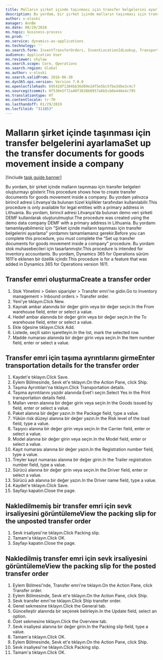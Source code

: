 ```yaml
---
title: Malların şirket içinde taşınması için transfer belgelerini ayarlama
description: Bu yordam, bir şirket içinde malların taşınması için transfer belgeleri oluşturmayı gösterir.
author: v-oloski
manager: AnnBe
ms.date: 08/29/2018
ms.topic: business-process
ms.prod: ''
ms.service: dynamics-ax-applications
ms.technology: ''
ms.search.form: InventTransferOrders, InventLocationIdLookup, TransportationDocument, HcmWorkerLookUp, SrsReportViewerForm, InventTransferParmShip
audience: Application User
ms.reviewer: shylaw
ms.search.scope: Core, Operations
ms.search.region: Global
ms.author: v-oloski
ms.search.validFrom: 2016-06-30
ms.dyn365.ops.version: Version 7.0.0
ms.openlocfilehash: 69542df1384bb36d89e2df5e5bc5fbe3dbe3c4cf
ms.sourcegitcommit: 0f530e5f72a40f383868957a6b5cb0e446e4c795
ms.translationtype: HT
ms.contentlocale: tr-TR
ms.lasthandoff: 01/29/2019
ms.locfileid: "311853"
---
```

# <a name="set-up-the-transfer-documents-for-goods-movement-inside-a-company"></a><span data-ttu-id="969f0-103">Malların şirket içinde taşınması için transfer belgelerini ayarlama</span><span class="sxs-lookup"><span data-stu-id="969f0-103">Set up the transfer documents for goods movement inside a company</span></span>

[!include [task guide banner](../../includes/task-guide-banner.md)]

<span data-ttu-id="969f0-104">Bu yordam, bir şirket içinde malların taşınması için transfer belgeleri oluşturmayı gösterir.</span><span class="sxs-lookup"><span data-stu-id="969f0-104">This procedure shows how to create transfer documents for goods movement inside a company.</span></span> <span data-ttu-id="969f0-105">Bu yordam yalnızca birincil adresi Litvanya'da bulunan tüzel kişilikler tarafından kullanılabilir.</span><span class="sxs-lookup"><span data-stu-id="969f0-105">This procedure is only available for legal entities with a primary address in Lithuania.</span></span> <span data-ttu-id="969f0-106">Bu yordam, birincil adresi Litvanya'da bulunan demo veri şirketi DEMF kullanılarak oluşturulmuştur.</span><span class="sxs-lookup"><span data-stu-id="969f0-106">The procedure was created using the demo data company DEMF with a primary address in Lithuania.</span></span> <span data-ttu-id="969f0-107">Bu yordamı tamamlayabilmeniz için "Şirket içinde malların taşınması için transfer belgelerini ayarlama" yordamını tamamlamanız gerekir.</span><span class="sxs-lookup"><span data-stu-id="969f0-107">Before you can complete this procedure, you must complete the “Set up transfer documents for goods movement inside a company” procedure.</span></span> <span data-ttu-id="969f0-108">Bu yordam stok muhasebecileri için tasarlanmıştır.</span><span class="sxs-lookup"><span data-stu-id="969f0-108">This procedure is intended for inventory accountants.</span></span> <span data-ttu-id="969f0-109">Bu yordam, Dynamics 365 for Operations sürüm 1611'e eklenen bir özellik içindir.</span><span class="sxs-lookup"><span data-stu-id="969f0-109">This procedure is for a feature that was added in Dynamics 365 for Operations version 1611.</span></span>


## <a name="create-a-transfer-order"></a><span data-ttu-id="969f0-110">Transfer emri oluşturma</span><span class="sxs-lookup"><span data-stu-id="969f0-110">Create a transfer order</span></span>
1. <span data-ttu-id="969f0-111">Stok Yönetimi > Gelen siparişler > Transfer emri'ne gidin.</span><span class="sxs-lookup"><span data-stu-id="969f0-111">Go to Inventory management > Inbound orders > Transfer order.</span></span>
2. <span data-ttu-id="969f0-112">Yeni'ye tıklayın.</span><span class="sxs-lookup"><span data-stu-id="969f0-112">Click New.</span></span>
3. <span data-ttu-id="969f0-113">Kaynak ambar alanında bir değer girin veya bir değer seçin.</span><span class="sxs-lookup"><span data-stu-id="969f0-113">In the From warehouse field, enter or select a value.</span></span>
4. <span data-ttu-id="969f0-114">Hedef ambar alanında bir değer girin veya bir değer seçin.</span><span class="sxs-lookup"><span data-stu-id="969f0-114">In the To warehouse field, enter or select a value.</span></span>
5. <span data-ttu-id="969f0-115">Ekle öğesine tıklayın.</span><span class="sxs-lookup"><span data-stu-id="969f0-115">Click Add.</span></span>
6. <span data-ttu-id="969f0-116">Listede, seçili satırı işaretleyin.</span><span class="sxs-lookup"><span data-stu-id="969f0-116">In the list, mark the selected row.</span></span>
7. <span data-ttu-id="969f0-117">Madde numarası alanında bir değer girin veya seçin.</span><span class="sxs-lookup"><span data-stu-id="969f0-117">In the Item number field, enter or select a value.</span></span>

## <a name="enter-transportation-details-for-the-transfer-order"></a><span data-ttu-id="969f0-118">Transfer emri için taşıma ayrıntılarını girme</span><span class="sxs-lookup"><span data-stu-id="969f0-118">Enter transportation details for the transfer order</span></span>
1. <span data-ttu-id="969f0-119">Kaydet'e tıklayın.</span><span class="sxs-lookup"><span data-stu-id="969f0-119">Click Save.</span></span>
2. <span data-ttu-id="969f0-120">Eylem Bölmesinde, Sevk et'e tıklayın.</span><span class="sxs-lookup"><span data-stu-id="969f0-120">On the Action Pane, click Ship.</span></span>
3. <span data-ttu-id="969f0-121">Taşıma Ayrıntıları'na tıklayın.</span><span class="sxs-lookup"><span data-stu-id="969f0-121">Click Transportation details.</span></span>
4. <span data-ttu-id="969f0-122">Taşıma ayrıntılarını yazdır alanında Evet'i seçin.</span><span class="sxs-lookup"><span data-stu-id="969f0-122">Select Yes in the Print transportation details field.</span></span>
5. <span data-ttu-id="969f0-123">Malları veren alanına bir değer girin veya seçin.</span><span class="sxs-lookup"><span data-stu-id="969f0-123">In the Goods issued by field, enter or select a value.</span></span>
6. <span data-ttu-id="969f0-124">Paket alanına bir değer yazın.</span><span class="sxs-lookup"><span data-stu-id="969f0-124">In the Package field, type a value.</span></span>
7. <span data-ttu-id="969f0-125">Yükün risk düzeyi alanına bir değer yazın.</span><span class="sxs-lookup"><span data-stu-id="969f0-125">In the Risk level of the load field, type a value.</span></span>
8. <span data-ttu-id="969f0-126">Taşıyıcı alanına bir değer girin veya seçin.</span><span class="sxs-lookup"><span data-stu-id="969f0-126">In the Carrier field, enter or select a value.</span></span>
9. <span data-ttu-id="969f0-127">Model alanına bir değer girin veya seçin.</span><span class="sxs-lookup"><span data-stu-id="969f0-127">In the Model field, enter or select a value.</span></span>
10. <span data-ttu-id="969f0-128">Kayıt numarası alanına bir değer yazın.</span><span class="sxs-lookup"><span data-stu-id="969f0-128">In the Registration number field, type a value.</span></span>
11. <span data-ttu-id="969f0-129">Treyler kayıt numarası alanına bir değer girin.</span><span class="sxs-lookup"><span data-stu-id="969f0-129">In the Trailer registration number field, type a value.</span></span>
12. <span data-ttu-id="969f0-130">Sürücü alanına bir değer girin veya seçin.</span><span class="sxs-lookup"><span data-stu-id="969f0-130">In the Driver field, enter or select a value.</span></span>
13. <span data-ttu-id="969f0-131">Sürücü adı alanına bir değer yazın.</span><span class="sxs-lookup"><span data-stu-id="969f0-131">In the Driver name field, type a value.</span></span>
14. <span data-ttu-id="969f0-132">Kaydet'e tıklayın.</span><span class="sxs-lookup"><span data-stu-id="969f0-132">Click Save.</span></span>
15. <span data-ttu-id="969f0-133">Sayfayı kapatın.</span><span class="sxs-lookup"><span data-stu-id="969f0-133">Close the page.</span></span>

## <a name="view-the-packing-slip-for-the-unposted-transfer-order"></a><span data-ttu-id="969f0-134">Nakledilmemiş bir transfer emri için sevk irsaliyesini görüntüleme</span><span class="sxs-lookup"><span data-stu-id="969f0-134">View the packing slip for the unposted transfer order</span></span>
1. <span data-ttu-id="969f0-135">Sevk irsaliyesi'ne tıklayın.</span><span class="sxs-lookup"><span data-stu-id="969f0-135">Click Packing slip.</span></span>
2. <span data-ttu-id="969f0-136">Tamam'a tıklayın.</span><span class="sxs-lookup"><span data-stu-id="969f0-136">Click OK.</span></span>
3. <span data-ttu-id="969f0-137">Sayfayı kapatın.</span><span class="sxs-lookup"><span data-stu-id="969f0-137">Close the page.</span></span>

## <a name="view-the-packing-slip-for-the-posted-transfer-order"></a><span data-ttu-id="969f0-138">Nakledilmiş transfer emri için sevk irsaliyesini görüntüleme</span><span class="sxs-lookup"><span data-stu-id="969f0-138">View the packing slip for the posted transfer order</span></span>
1. <span data-ttu-id="969f0-139">Eylem Bölmesi'nde, Transfer emri'ne tıklayın.</span><span class="sxs-lookup"><span data-stu-id="969f0-139">On the Action Pane, click Transfer order.</span></span>
2. <span data-ttu-id="969f0-140">Eylem Bölmesinde, Sevk et'e tıklayın.</span><span class="sxs-lookup"><span data-stu-id="969f0-140">On the Action Pane, click Ship.</span></span>
3. <span data-ttu-id="969f0-141">Sevk transfer emri'ne tıklayın.</span><span class="sxs-lookup"><span data-stu-id="969f0-141">Click Ship transfer order.</span></span>
4. <span data-ttu-id="969f0-142">Genel sekmesine tıklayın.</span><span class="sxs-lookup"><span data-stu-id="969f0-142">Click the General tab.</span></span>
5. <span data-ttu-id="969f0-143">Güncelleştir alanında bir seçenek belirleyin.</span><span class="sxs-lookup"><span data-stu-id="969f0-143">In the Update field, select an option.</span></span>
6. <span data-ttu-id="969f0-144">Özet sekmesine tıklayın.</span><span class="sxs-lookup"><span data-stu-id="969f0-144">Click the Overview tab.</span></span>
7. <span data-ttu-id="969f0-145">Sevk irsaliyesi alanına bir değer girin.</span><span class="sxs-lookup"><span data-stu-id="969f0-145">In the Packing slip field, type a value.</span></span>
8. <span data-ttu-id="969f0-146">Tamam'a tıklayın.</span><span class="sxs-lookup"><span data-stu-id="969f0-146">Click OK.</span></span>
9. <span data-ttu-id="969f0-147">Eylem Bölmesinde, Sevk et'e tıklayın.</span><span class="sxs-lookup"><span data-stu-id="969f0-147">On the Action Pane, click Ship.</span></span>
10. <span data-ttu-id="969f0-148">Sevk irsaliyesi'ne tıklayın.</span><span class="sxs-lookup"><span data-stu-id="969f0-148">Click Packing slip.</span></span>
11. <span data-ttu-id="969f0-149">Tamam'a tıklayın.</span><span class="sxs-lookup"><span data-stu-id="969f0-149">Click OK.</span></span>


